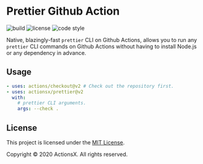 # Prettier Github Action

![build][build-badge] ![license][license-badge] ![code style][code-style-badge]

Native, blazingly-fast `prettier` CLI on Github Actions, allows you to run any
`prettier` CLI commands on Github Actions without having to install Node.js or
any dependency in advance.

## Usage

```yml
- uses: actions/checkout@v2 # Check out the repository first.
- uses: actionsx/prettier@v2
  with:
    # prettier CLI arguments.
    args: --check .
```

## License

This project is licensed under the [MIT License][license-file].

Copyright © 2020 ActionsX. All rights reserved.

<!-- Links -->

[license-file]: /LICENSE

<!-- Badges -->

[build-badge]:
  https://img.shields.io/github/workflow/status/actionsx/prettier/CI
[license-badge]: https://img.shields.io/github/license/actionsx/prettier
[code-style-badge]:
  https://img.shields.io/badge/code%20style-prettier-ff69b4?logo=prettier&logoColor=white

